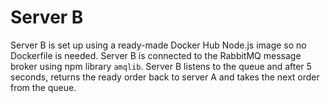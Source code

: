 # Server B

Server B is set up using a ready-made Docker Hub Node.js image so no Dockerfile is needed.
Server B is connected to the RabbitMQ message broker using npm library `amqlib`.
Server B listens to the queue and after 5 seconds, returns the ready order back to server A and takes the next order from the queue.
